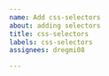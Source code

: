 ```yaml
---
name: Add css-selectors
about: adding selectors
title: css-selectors
labels: css-selectors
assignees: dregmi08

---
```



